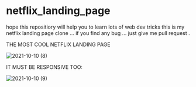 # netflix_landing_page


hope this repositiory will help you to learn lots of web dev tricks
this is my netflix landing page clone ... if you find any bug ... just give me pull request .

THE MOST COOL NETFLIX LANDING PAGE

![2021-10-10 (8)](https://user-images.githubusercontent.com/83833927/136693608-d3ce4692-4aa7-4ab0-86f9-0c888ca84598.png)


IT MUST BE RESPONSIVE TOO:

![2021-10-10 (9)](https://user-images.githubusercontent.com/83833927/136693626-5bfa31cb-677d-4d24-8fef-f9cbd8cea4ed.png)

